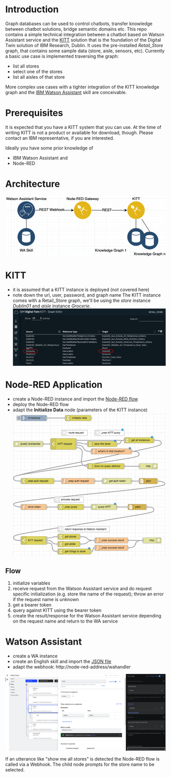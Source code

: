 # Introduction
Graph databases can be used to control chatbots, transfer knowledge between chatbot solutions, bridge semantic domains etc.
This repo contains a simple technical integration between a chatbot based on Watson Assistant service and the [KITT](https://www.ibm.com/blogs/internet-of-things/iot-digital-twins-foster-innovation/) solution that is the foundation of the Digital Twin solution of IBM Research, Dublin.
It uses the pre-installed *Retail_Store* graph, that contains some sample data (store, aisle, sensors, etc).
Currently a basic use case is implemented traversing the graph:
- list all stores
- select one of the stores
- list all aisles of that store

More complex use cases with a tighter integration of the KITT knowledge graph and the [IBM Watson Assistant](https://www.ibm.com/cloud/watson-assistant/) skill are conceivable.

# Prerequisites
It is expected that you have a KITT system that you can use. At the time of writing KITT is not a product or available for download, though. Please contact an IBM representative, if you are interested.

Ideally you have some prior knowledge of 
- IBM Watson Assistant and 
- Node-RED

# Architecture
![Architecture](WA-KITT-Architecture.jpg)

# KITT
- it is assumed that a KITT instance is deployed (not covered here)
- note down the url, user, password, and graph name
The KITT instance comes with a Retail_Store graph, we'll be using the *store* instance *Dublin01* and *aisle* instance *Grocerie*.
![KITT](kitt.jpg)

# Node-RED Application
- create a Node-RED instance and import the [Node-RED flow](node-red-flow.json)
- deploy the Node-RED flow
- adapt the **Initialize Data** node (parameters of the KITT instance)
![Node-RED flow](node-red-flow.jpg)

## Flow
1. initialize variables
2. receive request from the Watson Assistant service and do request specific initialization (e.g. store the name of the request); throw an error if the request name is unknown
3. get a bearer token 
4. query against KITT using the bearer token
5. create the result/response for the Watson Assistant service depending on the request name and return to the WA service

# Watson Assistant
- create a WA instance
- create an English skill and import the [JSON file](skill-Retail-Store.json)
- adapt the webhook: http://node-red-address/wahandler

![wa.jpg](wa.jpg)

If an utterance like "show me all stores" is detected the Node-RED flow is called via a Webhook.
The child node prompts for the store name to be selected.

